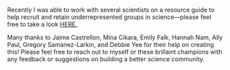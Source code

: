Recently I was able to work with several scientists on a resource guide to help recruit and retain underrepresented groups in science—please feel free to take a look [HERE.](https://docs.google.com/document/d/1Ic6bil2AvrQmPFUcUyxcw_FumofKkUo3VLsU7qG0cTk/edit?ts=5edb8469)

Many thanks to Jaime Castrellon, Mina Cikara, Emily Falk, Hannah Nam, Ally Paul, Gregory Samanez-Larkin, and Debbie Yee for their help on creating this! Please feel free to reach out to myself or these brillaint champions with any feedback or suggestions on building a better science community. 

